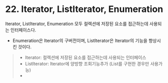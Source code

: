 # 22. Iterator, ListIterator, Enumeration
Iterator, ListIterator, Enumeration 모두 컬렉션에 저장된 요소를 접근하는데 사용되는 인터페이스다.
- Enumeration은 Iterator의 구버전이며, ListIterator은 Iterator의 기능을 향상시킨 것이다.


> - Iterator: 컬렉션에 저장된 요소를 접근하는데 사용되는 인터페이스
> - ListIterator: Iterator에 양방향 조회기능추가 (List를 구현한 경우만 사용가능)
> - 